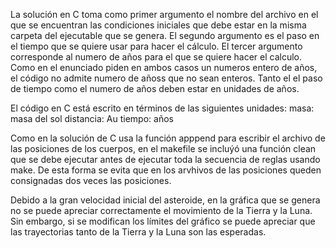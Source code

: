 
La solución en C toma como primer argumento el nombre del archivo en el que se encuentran las condiciones iniciales que debe estar en la misma carpeta del
ejecutable que se genera. El segundo argumento es el paso en el tiempo que se quiere usar para hacer el cálculo. El tercer argumento
corresponde al numero de años para el que se quiere hacer el calculo. Como en el enunciado piden en ambos casos un numeros entero de años, el código
no admite numero de añoss que no sean enteros. Tanto el el paso de tiempo como el numero de años deben estar en unidades de años.

El código en C está escrito en términos de las siguientes unidades:
	masa: masa del sol
	distancia: Au
	tiempo: años


Como en la solución de C usa la función apppend para escribir el archivo de las posiciones de los cuerpos, en el makefile se incluýó una función
clean que se debe ejecutar antes de ejecutar toda la secuencia de reglas usando make. De esta forma se evita que en los arvhivos de las posiciones queden
consignadas dos veces las posiciones.

Debido a la gran velocidad inicial del asteroide, en la gráfica que se genera no se puede apreciar correctamente el movimiento de la Tierra y la Luna. Sin embargo,
si se modifican los límites del gráfico se puede apreciar que las trayectorias tanto de la Tierra y la Luna son las esperadas.


